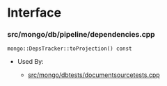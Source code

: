 
# Interface

### src/mongo/db/pipeline/dependencies.cpp

<div></div>

    mongo::DepsTracker::toProjection() const

- Used By:

    - [src/mongo/dbtests/documentsourcetests.cpp](../../../unit\_tests)
